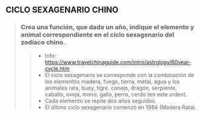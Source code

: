 ## CICLO SEXAGENARIO CHINO

> ### Crea una función, que dado un año, indique el elemento y animal correspondiente en el ciclo sexagenario del zodíaco chino.
>> - Info: https://www.travelchinaguide.com/intro/astrology/60year-cycle.htm
>> - El ciclo sexagenario se corresponde con la combinación de los elementos madera, fuego, tierra, metal, agua y los animales rata, buey, tigre, conejo, dragón, serpiente, caballo, oveja, mono, gallo, perro, cerdo (en este orden).
>> - Cada elemento se repite dos años seguidos.
>> - El último ciclo sexagenario comenzó en 1984 (Madera Rata).